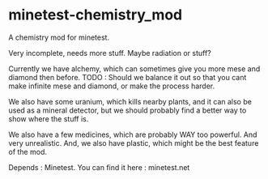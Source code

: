 minetest-chemistry_mod
======================

A chemistry mod for minetest.

Very incomplete, needs more stuff. Maybe radiation or stuff?

Currently we have alchemy, which can sometimes give you more mese and diamond then before. 
TODO : Should we balance it out so that you cant make infinite mese and diamond, or make the process harder.

We also have some uranium, which kills nearby plants, and it can also be used as a mineral detector, but we should probably find a better way to show where the stuff is.

We also have a few medicines, which are probably WAY too powerful. And very unrealistic.
And, we also have plastic, which might be the best feature of the mod.

Depends : Minetest. You can find it here : minetest.net
